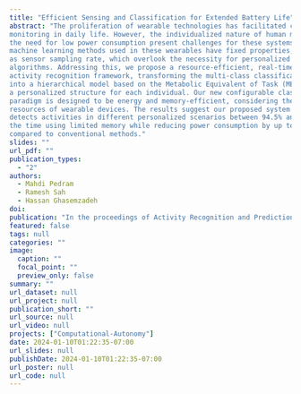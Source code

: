 ```yaml
---
title: "Efficient Sensing and Classification for Extended Battery Life"
abstract: "The proliferation of wearable technologies has facilitated continuous health
monitoring in daily life. However, the individualized nature of human movement and
the need for low power consumption present challenges for these systems. Traditionally, 
machine learning methods used in these wearables have fixed properties, such
as sensor sampling rate, which overlook the necessity for personalized computational 
algorithms. Addressing this, we propose a resource-efficient, real-time human
activity recognition framework, transforming the multi-class classification problem
into a hierarchical model based on the Metabolic Equivalent of Task (MET), creating 
a personalized structure for each individual. Our new configurable classification
paradigm is designed to be energy and memory-efficient, considering the limited
resources of wearable devices. The results suggest our proposed system accurately
detects activities in different personalized scenarios between 94.5% and 96.9% of
the time using limited memory while reducing power consumption by up to 17.2%
compared to conventional methods."
slides: ""
url_pdf: ""
publication_types:
  - "2"
authors:
  - Mahdi Pedram
  - Ramesh Sah
  - Hassan Ghasemzadeh
doi: 
publication: "In the proceedings of Activity Recognition and Prediction for Smart IoT Environments, Springer"
featured: false
tags: null
categories: ""
image:
  caption: ""
  focal_point: ""
  preview_only: false
summary: ""
url_dataset: null
url_project: null
publication_short: ""
url_source: null
url_video: null
projects: ["Computational-Autonomy"]
date: 2024-01-10T01:22:35-07:00
url_slides: null
publishDate: 2024-01-10T01:22:35-07:00
url_poster: null
url_code: null
---
```


<!-- Mahdi Pedram, Ramesh Sah, Hassan Ghasemzadeh, Efficient Sensing and Classification for Extended Battery Life, In the Proceedings of Activity Recognition and Prediction for Smart IoT Environments, Edited by Raffaele Gravina and Antonella Guzzo, Springer, 2024. -->
